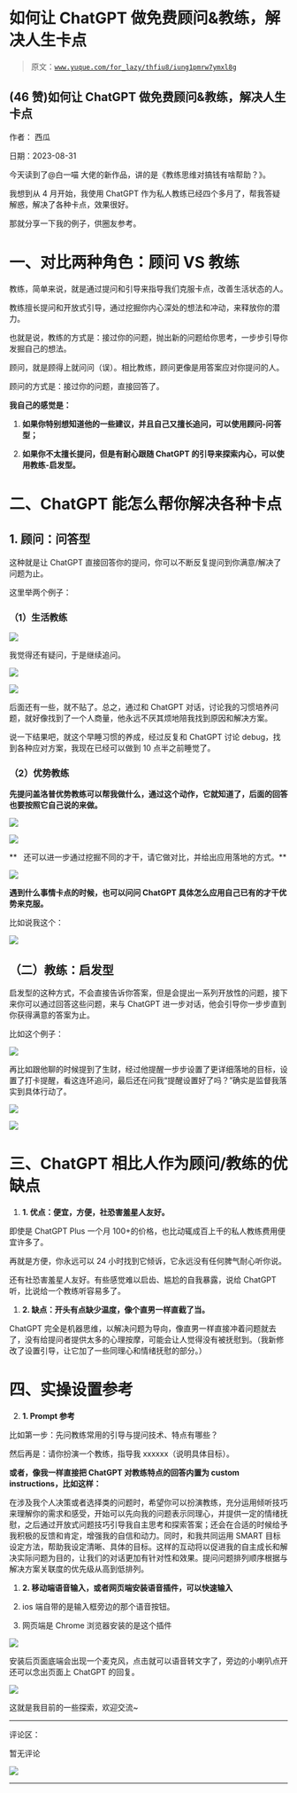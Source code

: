 # 如何让 ChatGPT 做免费顾问&教练，解决人生卡点

> 原文：[`www.yuque.com/for_lazy/thfiu8/iung1pmrw7ymxl8g`](https://www.yuque.com/for_lazy/thfiu8/iung1pmrw7ymxl8g)

## (46 赞)如何让 ChatGPT 做免费顾问&教练，解决人生卡点

作者： 西瓜

日期：2023-08-31

今天读到了@白一喵 大佬的新作品，讲的是《教练思维对搞钱有啥帮助？》。

我想到从 4 月开始，我使用 ChatGPT 作为私人教练已经四个多月了，帮我答疑解惑，解决了各种卡点，效果很好。

那就分享一下我的例子，供圈友参考。

# **一、对比两种角色：顾问 VS 教练**

教练，简单来说，就是通过提问和引导来指导我们克服卡点，改善生活状态的人。

教练擅长提问和开放式引导，通过挖掘你内心深处的想法和冲动，来释放你的潜力。

也就是说，教练的方式是：接过你的问题，抛出新的问题给你思考，一步步引导你发掘自己的想法。

顾问，就是顾得上就问问（误）。相比教练，顾问更像是用答案应对你提问的人。

顾问的方式是：接过你的问题，直接回答了。

**我自己的感觉是：**

1.  **如果你特别想知道他的一些建议，并且自己又擅长追问，可以使用顾问-问答型；**

2.  **如果你不太擅长提问，但是有耐心跟随 ChatGPT 的引导来探索内心，可以使用教练-启发型。**

# **二、ChatGPT 能怎么帮你解决各种卡点**

## 1\. 顾问：问答型

这种就是让 ChatGPT 直接回答你的提问，你可以不断反复提问到你满意/解决了问题为止。

这里举两个例子：

### （1）生活教练

![](img/67ec568e0acc1620b71b8112df83c517.png)

我觉得还有疑问，于是继续追问。

![](img/c139c1bb12d08b573d8aa52ad41188a4.png)

![](img/35b239388f266f3629d20fd33c6d1e1f.png)

后面还有一些，就不贴了。总之，通过和 ChatGPT 对话，讨论我的习惯培养问题，就好像找到了一个人商量，他永远不厌其烦地陪我找到原因和解决方案。

说一下结果吧，就这个早睡习惯的养成，经过反复和 ChatGPT 讨论 debug，找到各种应对方案，我现在已经可以做到 10 点半之前睡觉了。

### （2）优势教练

**先提问盖洛普优势教练可以帮我做什么，通过这个动作，它就知道了，后面的回答也要按照它自己说的来做。**

![](img/e0cb845d9d0aa71dd6b4be9fc25c84eb.png)

![](img/78e26160280e9a34eec77d19b8209efb.png)

**   还可以进一步通过挖掘不同的才干，请它做对比，并给出应用落地的方式。**

![](img/9adc4f72e3c3a95adb0363915413bdd9.png)

**遇到什么事情卡点的时候，也可以问问 ChatGPT 具体怎么应用自己已有的才干优势来克服。**

比如说我这个：

![](img/74423258a65836c6bdcf415e3d8ffd32.png)

## （二）教练：启发型

启发型的这种方式，不会直接告诉你答案，但是会提出一系列开放性的问题，接下来你可以通过回答这些问题，来与 ChatGPT 进一步对话，他会引导你一步步直到你获得满意的答案为止。

比如这个例子：

![](img/57bb5b552aa8a7ba51f3185b4e9f3e75.png)

再比如跟他聊的时候提到了生财，经过他提醒一步步设置了更详细落地的目标，设置了打卡提醒，看这连环追问，最后还在问我“提醒设置好了吗？”确实是监督我落实到具体行动了。

![](img/3f619f12ff7376b408392c2e3431cc8a.png)

![](img/967162df53514d7d2fcd8327593c619d.png)

# **三、ChatGPT 相比人作为顾问/教练的优缺点**

1.  **1\. 优点：便宜，方便，社恐害羞星人友好。**

即使是 ChatGPT Plus 一个月 100+的价格，也比动辄成百上千的私人教练费用便宜许多了。

再就是方便，你永远可以 24 小时找到它倾诉，它永远没有任何脾气耐心听你说。

还有社恐害羞星人友好。有些感觉难以启齿、尴尬的自我暴露，说给 ChatGPT 听，比说给一个教练听容易多了。

1.  **2\. 缺点：开头有点缺少温度，像个直男一样直截了当。**

ChatGPT 完全是机器思维，以解决问题为导向，像直男一样直接冲着问题就去了，没有给提问者提供太多的心理按摩，可能会让人觉得没有被抚慰到。（我新修改了设置引导，让它加了一些同理心和情绪抚慰的部分。）

# **四、实操设置参考**

2.  **1\. Prompt 参考**

比如第一步：先问教练常用的引导与提问技术、特点有哪些？

然后再是：请你扮演一个教练，指导我 xxxxxx（说明具体目标）。

**或者，像我一样直接把 ChatGPT 对教练特点的回答内置为 custom instructions，比如这样：**

在涉及我个人决策或者选择类的问题时，希望你可以扮演教练，充分运用倾听技巧来理解你的需求和感受，开始可以先向我的问题表示同理心，并提供一定的情绪抚慰，之后通过开放式问题技巧引导我自主思考和探索答案；还会在合适的时候给予我积极的反馈和肯定，增强我的自信和动力。同时，和我共同运用 SMART 目标设定方法，帮助我设定清晰、具体的目标。这样的互动将以促进我的自主成长和解决实际问题为目的，让我们的对话更加有针对性和效果。提问问题排列顺序根据与解决方案关联度的优先级从高到低排列。

1.  **2\. 移动端语音输入，或者网页端安装语音插件，可以快速输入**

2.  ios 端自带的是输入框旁边的那个语音按钮。

3.  网页端是 Chrome 浏览器安装的是这个插件

![](img/901650938266896901cd31c8195c3196.png)

安装后页面底端会出现一个麦克风，点击就可以语音转文字了，旁边的小喇叭点开还可以念出页面上 ChatGPT 的回复。

![](img/7b679b5192b198ea2fb701e249dcc558.png)

这就是我目前的一些探索，欢迎交流~

* * *

评论区：

暂无评论

![](img/1c37d505930596d12a88ab23e11aa07a.png)

* * *